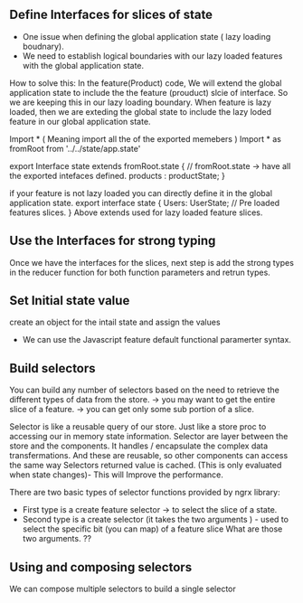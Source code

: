 ## Define Interfaces for slices of state
  - One issue when defining the global application state ( lazy loading boudnary).
  - We need to establish logical boundaries with our lazy loaded features with the global application state.
  
  How to solve this: In the feature(Product) code, We will extend the global application state to include the 
  the feature (prouduct) slcie of interface. So we are keeping this in our lazy loading boundary. 
  When feature is lazy loaded, then we are exteding the global state to include the lazy loded feature in our 
  global application state.
  
  Import * ( Meaning import all the of the exported memebers )
  Import * as fromRoot from '../../state/app.state'
  
  export Interface state extends fromRoot.state {  // fromRoot.state -> have all the exported intefaces defined.
  products : productState;
  }
  
  if your feature is not lazy loaded you can directly define it in the global application state. 
  export interface state {
   Users: UserState; // Pre loaded features slices.
  }
  Above extends used for lazy loaded feature slices. 

## Use the Interfaces for strong typing
  Once we have the interfaces for the slices, next step is add the strong types in the reducer function 
  for both function parameters and retrun types. 
## Set Initial state value
  create an object for the intail state and assign the values
  - We can use the Javascript feature default functional paramerter syntax.

## Build selectors
  You can build any number of selectors based on the need to retrieve the different types of data 
  from the store. 
     -> you may want to get the entire slice of a feature. 
     -> you can get only some sub portion of a slice. 
  
  Selector is like a reusable query of our store.
  Just like a store proc to accessing our in memory state information.
  Selector are layer between the store and the components.
  It handles / encapsulate the complex data transfermations.
  And these are reusable, so other components can access the same way
  Selectors returned value is cached. (This is only evaluated when state changes)- This will 
  Improve the performance. 
  
  There are two basic types of selector functions provided by ngrx library: 
  - First type is a create feature selector -> to select the slice of a state. 
  - Second type is a create selector (it takes the two arguments ) - used to select the specific bit (you can map) of a feature slice 
        What are those two arguments. ?? 
  

## Using and composing selectors 
  We can compose multiple selectors to build a single selector
